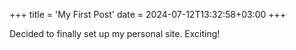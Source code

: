 +++
title = 'My First Post'
date = 2024-07-12T13:32:58+03:00
+++

Decided to finally set up my personal site. Exciting!


